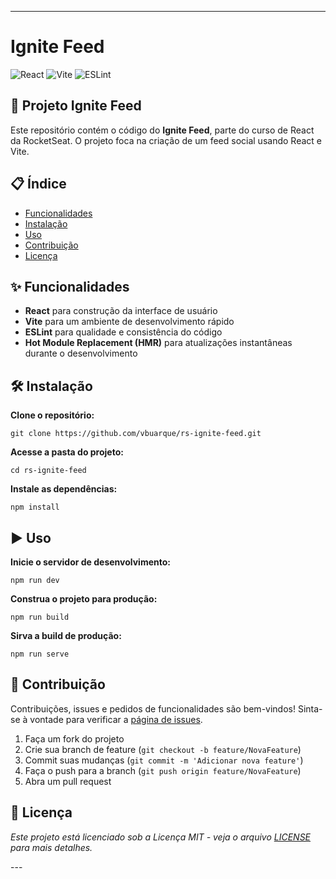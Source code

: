 ---

# Ignite Feed

![React](https://img.shields.io/badge/React-17.0.2-blue)
![Vite](https://img.shields.io/badge/Vite-2.6.4-green)
![ESLint](https://img.shields.io/badge/ESLint-7.32.0-yellow)

## 🚀 Projeto Ignite Feed

Este repositório contém o código do **Ignite Feed**, parte do curso de React da RocketSeat. O projeto foca na criação de um feed social usando React e Vite.

## 📋 Índice

- [Funcionalidades](#funcionalidades)
- [Instalação](#instalacao)
- [Uso](#uso)
- [Contribuição](#contribuicao)
- [Licença](#licenca)

<div id="funcionalidades">
<h2>✨ Funcionalidades</h2>

- **React** para construção da interface de usuário
- **Vite** para um ambiente de desenvolvimento rápido
- **ESLint** para qualidade e consistência do código
- **Hot Module Replacement (HMR)** para atualizações instantâneas durante o desenvolvimento
</div>

<div id="instalacao">
  <h2>🛠 Instalação</h2>

  <strong>Clone o repositório:</strong>

  <pre><code>git clone https://github.com/vbuarque/rs-ignite-feed.git</code></pre>

  <strong>Acesse a pasta do projeto:</strong>

  <pre><code>cd rs-ignite-feed</code></pre>

  <strong>Instale as dependências:</strong>

  <pre><code>npm install</code></pre>

</div>

<div id="uso">
<h2>▶️ Uso</h2>

  <strong>Inicie o servidor de desenvolvimento:</strong>

  <pre><code>npm run dev</code></pre>

  <strong>Construa o projeto para produção:</strong>

  <pre><code>npm run build</code></pre>

  <strong>Sirva a build de produção:</strong>

  <pre><code>npm run serve</code></pre>

</div>

<div id="contribuicao">
<h2>🤝 Contribuição</h2>

Contribuições, issues e pedidos de funcionalidades são bem-vindos! Sinta-se à vontade para verificar a [página de issues](https://github.com/vbuarque/rs-ignite-feed/issues).

1. Faça um fork do projeto
2. Crie sua branch de feature (`git checkout -b feature/NovaFeature`)
3. Commit suas mudanças (`git commit -m 'Adicionar nova feature'`)
4. Faça o push para a branch (`git push origin feature/NovaFeature`)
5. Abra um pull request

<div id="licenca">
<h2>📝 Licença</h2>

<em>Este projeto está licenciado sob a Licença MIT - veja o arquivo [LICENSE](LICENSE) para mais detalhes.</em>
</div>
---